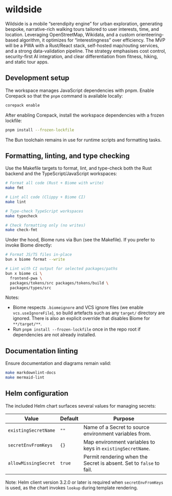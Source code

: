 # wildside

Wildside is a mobile “serendipity engine” for urban exploration, generating
bespoke, narrative-rich walking tours tailored to user interests, time, and
location. Leveraging OpenStreetMap, Wikidata, and a custom orienteering-based
algorithm, it optimizes for “interestingness” over efficiency. The MVP will be
a PWA with a Rust/React stack, self-hosted map/routing services, and a strong
data-validation pipeline. The strategy emphasises cost control, security-first
AI integration, and clear differentiation from fitness, hiking, and static tour
apps.

## Development setup

The workspace manages JavaScript dependencies with pnpm. Enable Corepack so
that the `pnpm` command is available locally:

```bash
corepack enable
```

After enabling Corepack, install the workspace dependencies with a frozen lockfile:

```bash
pnpm install --frozen-lockfile
```

The Bun toolchain remains in use for runtime scripts and formatting tasks.

## Formatting, linting, and type checking

Use the Makefile targets to format, lint, and type-check both the Rust backend
and the TypeScript/JavaScript workspaces:

```bash
# Format all code (Rust + Biome with write)
make fmt

# Lint all code (Clippy + Biome CI)
make lint

# Type-check TypeScript workspaces
make typecheck

# Check formatting only (no writes)
make check-fmt
```

Under the hood, Biome runs via Bun (see the Makefile). If you prefer to invoke
Biome directly:

```bash
# Format JS/TS files in-place
bun x biome format --write

# Lint with CI output for selected packages/paths
bun x biome ci \
  frontend-pwa \
  packages/tokens/src packages/tokens/build \
  packages/types/src
```

Notes:

- Biome respects `.biomeignore` and VCS ignore files (we enable
  `vcs.useIgnoreFile`), so build artefacts such as any `target/` directory are
  ignored. There is also an explicit override that disables Biome for
  `**/target/**`.
- Run `pnpm install --frozen-lockfile` once in the repo root if dependencies
  are not already installed.

## Documentation linting

Ensure documentation and diagrams remain valid:

```bash
make markdownlint-docs
make mermaid-lint
```

## Helm configuration

The included Helm chart surfaces several values for managing secrets:

| Value | Default | Purpose |
| ----- | ------- | ------- |
| `existingSecretName` | `""` | Name of a Secret to source environment variables from. |
| `secretEnvFromKeys` | `{}` | Map environment variables to keys in `existingSecretName`. |
| `allowMissingSecret` | `true` | Permit rendering when the Secret is absent. Set to `false` to fail. |

Note: Helm client version 3.2.0 or later is required when `secretEnvFromKeys`
is used, as the chart invokes `lookup` during template rendering.
